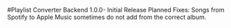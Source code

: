 #Playlist Converter Backend
1.0.0- Initial Release
Planned Fixes:
  Songs from Spotify to Apple Music sometimes do not add from the correct album.
